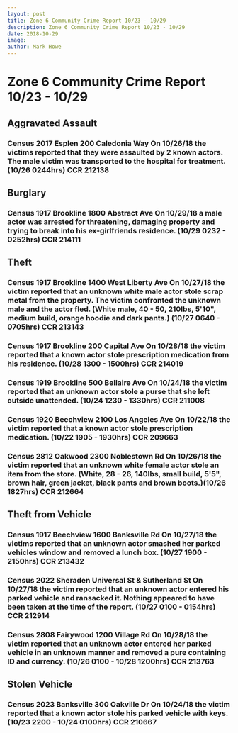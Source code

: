 ```yaml
---
layout: post
title: Zone 6 Community Crime Report 10/23 - 10/29
description: Zone 6 Community Crime Report 10/23 - 10/29
date: 2018-10-29
image: 
author: Mark Howe
---
```


# Zone 6 Community Crime Report 10/23 - 10/29

## Aggravated Assault
### Census 2017 Esplen 200 Caledonia Way On 10/26/18 the victims reported that they were assaulted by 2 known actors. The male victim was transported to the hospital for treatment. (10/26 0244hrs) CCR 212138

## Burglary 
### Census 1917 Brookline 1800 Abstract Ave On 10/29/18 a male actor was arrested for threatening, damaging property and trying to break into his ex-girlfriends residence. (10/29 0232 - 0252hrs) CCR 214111

## Theft
### Census 1917 Brookline 1400 West Liberty Ave On 10/27/18 the victim reported that an unknown white male actor stole scrap metal from the property. The victim confronted the unknown male and the actor fled. (White male, 40 - 50, 210lbs, 5'10", medium build, orange hoodie and dark pants.) (10/27 0640 - 0705hrs) CCR 213143
### Census 1917 Brookline 200 Capital Ave On 10/28/18 the victim reported that a known actor stole prescription medication from his residence. (10/28 1300 - 1500hrs) CCR 214019 
### Census 1919 Brookline 500 Bellaire Ave On 10/24/18 the victim reported that an unknown actor stole a purse that she left outside unattended. (10/24 1230 - 1330hrs) CCR 211008
### Census 1920 Beechview 2100 Los Angeles Ave On 10/22/18 the victim reported that a known actor stole prescription medication. (10/22 1905 - 1930hrs) CCR 209663 
### Census 2812 Oakwood 2300 Noblestown Rd On 10/26/18 the victim reported that an unknown white female actor stole an item from the store. (White, 28 - 26, 140lbs, small build, 5'5", brown hair, green jacket, black pants and brown boots.)(10/26 1827hrs) CCR 212664

## Theft from Vehicle
### Census 1917 Beechview 1600 Banksville Rd On 10/27/18 the victims reported that an unknown actor smashed her parked vehicles window and removed a lunch box. (10/27 1900 - 2150hrs) CCR 213432
### Census 2022 Sheraden Universal St & Sutherland St On 10/27/18 the victim reported that an unknown actor entered his parked vehicle and ransacked it. Nothing appeared to have been taken at the time of the report. (10/27 0100 - 0154hrs) CCR 212914
### Census 2808 Fairywood 1200 Village Rd On 10/28/18 the victim reported that an unknown actor entered her parked vehicle in an unknown manner and removed a pure containing ID and currency. (10/26 0100 - 10/28 1200hrs) CCR 213763

## Stolen Vehicle
### Census 2023 Banksville 300 Oakville Dr On 10/24/18 the victim reported that a known actor stole his parked vehicle with keys. (10/23 2200 - 10/24 0100hrs) CCR 210667
